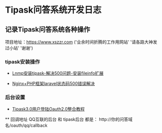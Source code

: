 # Tipask问答系统开发日志

## 记录Tipask问答系统各种操作

项目地址：https://www.xszzr.com ('业余时间折腾的工作用网站' '请各路大神发过小站' '谢谢')

### tipask安装操作

* [Lnmp安装tipask-解决500问题-安装fileinfo扩展](https://www.baoxian.im/wiki/Lnmp安装tipask-解决500问题-安装fileinfo扩展)

* [Nginx+PHP框架laravel状态码500错误解决](https://blog.51cto.com/13155232/2073722)
### 后台设置

* [Tipask3.0用户登陆Oauth2.0整合教程](https://wenda.tipask.com/article/40)

** 回调地址 QQ互联的后台 和 tipask后台 都是： http://你的问答域名/oauth/qq/callback


